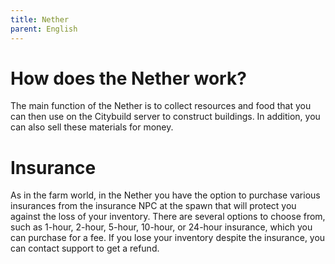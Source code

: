 ```yaml
---
title: Nether
parent: English
---
```


# How does the Nether work?
The main function of the Nether is to collect resources and food that you can then use on the Citybuild server to construct buildings. In addition, you can also sell these materials for money.



# Insurance
As in the farm world, in the Nether you have the option to purchase various insurances from the insurance NPC at the spawn that will protect you against the loss of your inventory. There are several options to choose from, such as 1-hour, 2-hour, 5-hour, 10-hour, or 24-hour insurance, which you can purchase for a fee. If you lose your inventory despite the insurance, you can contact support to get a refund.

